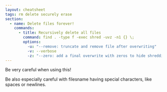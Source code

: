 ```yaml
---
layout: cheatsheet
tags: rm delete securely erase
section:
  - name: Delete files forever!
    commands:
      - title: Recursively delete all files
        command: find . -type f -exec shred -uvz -n1 {} \;
        options:
          -u: "--remove: truncate and remove file after overwriting"
          -v: --verbose
          -z: "--zero: add a final overwrite with zeros to hide shredding"
---
```


Be very careful when using this!

Be also especially careful with filesname having special characters, like spaces or newlines.
